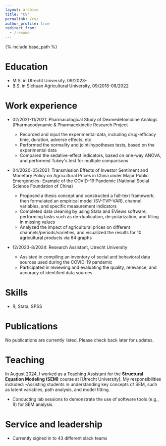 ```yaml
---
layout: archive
title: "CV"
permalink: /cv/
author_profile: true
redirect_from:
  - /resume
---
```


{% include base_path %}

Education
======
* M.S. in Utrecht University, 09/2023-
* B.S. in Sichuan Agricultural University, 09/2018-06/2022

Work experience
======
* 02/2021-11/2021: Pharmacological Study of Dexmedetomidine Analogs (Pharmacodynamic & Pharmacokinetic Research Project
  * Recorded and input the experimental data, including drug-efficacy time, duration, adverse effects, etc.
  * Performed the normality and joint-hypotheses tests, based on the experimental data
  * Compared the sedative-effect indicators, based on one-way ANOVA, and performed Tukey's test for multiple
comparisons

* 04/2020-05/2021: Transmission Effects of Investor Sentiment and Monetary Policy on Agricultural Prices in China under Major Public
Emergencies- Example of the COVID-19 Pandemic (National Social Science Foundation of China)
  * Proposed a thesis concept and constructed a full-text framework; then formulated an empirical model (SV-TVP-VAR),
channel variables, and specific measurement indicators
  * Completed data cleaning by using Stata and EViews software, performing tasks such as de-duplication, de-polarization,
and filling in missing values
  * Analyzed the impact of agricultural prices on different channels/periods/varieties, and visualized the results for 10
agricultural products via 64 graphs

* 12/2023-8/2024: Research Assistant, Utrecht University
  * Assisted in compiling an inventory of social and behavioral data sources used during the COVID-19 pandemic
  * Participated in reviewing and evaluating the quality, relevance, and accuracy of identified data sources
  
Skills
======
* R, Stata, SPSS

Publications
======
No publications are currently listed. Please check back later for updates.
  
Teaching
======
In August 2024, I worked as a Teaching Assistant for the **Structural Equation Modeling (SEM)** course at [Utrecht University]. My responsibilities included:
-Assisting students in understanding key concepts of SEM, such as latent variables, path analysis, and model fitting.
- Conducting lab sessions to demonstrate the use of software tools (e.g., R) for SEM analysis.
  
Service and leadership
======
* Currently signed in to 43 different slack teams
